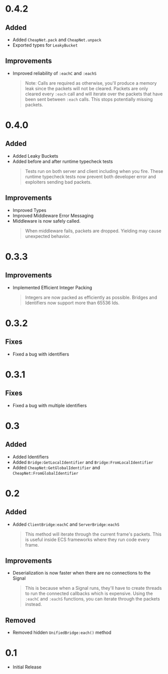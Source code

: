 # 0.4.2

## Added
- Added `CheapNet.pack` and `CheapNet.unpack`
- Exported types for `LeakyBucket`

## Improvements
- Improved reliability of `:eachC` and `:eachS`
	> Note: Calls are required as otherwise, you'll produce a memory leak since
	> the packets will not be cleared. Packets are only cleared every `:each`
	> call and will iterate over the packets that have been sent between `:each`
	> calls. This stops potentially missing packets.

# 0.4.0

## Added
- Added Leaky Buckets
- Added before and after runtime typecheck tests
	> Tests run on both server and client including when you fire.
	> These runtime typecheck tests now prevent both developer error and
	> exploiters sending bad packets.
## Improvements
- Improved Types
- Improved Middleware Error Messaging
- Middleware is now safely called.
	> When middleware fails, packets are dropped. Yielding may cause unexpected
	> behavior.
	
# 0.3.3

## Improvements
- Implemented Efficient Integer Packing
	> Integers are now packed as efficiently as possible.
	> Bridges and Identifiers now support more than 65536 Ids.

# 0.3.2

## Fixes
- Fixed a bug with identifiers

# 0.3.1

## Fixes
- Fixed a bug with multiple identifiers

# 0.3

## Added
- Added Identifiers
- Added `Bridge:GetLocalIdentifier` and `Bridge:FromLocalIdentifier`
- Added `CheapNet:GetGlobalIdentifier` and `CheapNet:FromGlobalIdentifier`

# 0.2

## Added
- Added `ClientBridge:eachC` and `ServerBridge:eachS`
	> This method will iterate through the current frame's packets.
	> This is useful inside ECS frameworks where they run code every frame.

## Improvements
- Deserialization is now faster when there are no connections to the Signal
	> This is because when a Signal runs, they'll have to create threads to
	> run the connected callbacks which is expensive.
	> Using the `:eachC` and `:eachS` functions, you can iterate through the
	> packets instead.

## Removed
- Removed hidden `UnifiedBridge:each()` method

# 0.1
- Initial Release